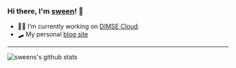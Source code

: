 ### Hi there, I'm [sween](https://www.ronsween.com)! 👋

- 👨‍💻 I’m currently working on [DIMSE Cloud](https://www.dimsecloud.com).
- :skateboard: My personal [blog site](https://www.ronsween.com)

---
 ![sweens's github stats](https://github-readme-stats.vercel.app/api?username=sween&show_icons=true&theme=radical&show_private=true)
